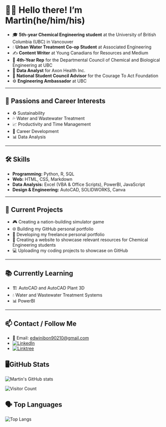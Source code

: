 # 👋🏿 Hello there! I’m Martin(he/him/his)

- 🎓 **5th-year Chemical Engineering student** at the University of British Columbia (UBC) in Vancouver  
- 💧 **Urban Water Treatment Co-op Student** at Associated Engineering  
- ✍️ **Content Writer** at Young Canadians for Resources and Medium
- 👥 **4th-Year Rep** for the Departmental Council of Chemical and Biological Engineering at UBC
- 🏥 **Data Analyst** for Axon Health Inc.
- 🧷 **National Student Council Advisor** for the Courage To Act Foundation
- ⚙️ **Engineering Ambassador** at UBC
---

## 🌱 Passions and Career Interests

- ♻️ Sustainability  
- 💦 Water and Wastewater Treatment  
- 📈 Productivity and Time Management  
- 🚀 Career Development  
- 📊 Data Analysis  

---

## 🛠️ Skills

- **Programming:** Python, R, SQL  
- **Web:** HTML, CSS, Markdown  
- **Data Analysis:** Excel (VBA & Office Scripts), PowerBI, JavaScript
- **Design & Engineering:** AutoCAD, SOLIDWORKS, Canva  

---

## 🚧 Current Projects

- 🎮 Creating a nation-building simulator game  
- 🌐 Building my GitHub personal portfolio  
- 💼 Developing my freelance personal portfolio
- 🧪 Creating a website to showcase relevant resources for Chemical Engineering students
- 💻 Uploading my coding projects to showcase on GitHub

---

## 📚 Currently Learning

- 🏗️ AutoCAD and AutoCAD Plant 3D  
- 💧 Water and Wastewater Treatment Systems  
- 📊 PowerBI  

---

## 📫 Contact / Follow Me

- 📧 Email: edwinibon90210@gmail.com  
- [![LinkedIn](https://img.shields.io/badge/LinkedIn-Martin%20Edwini--Bonsu-blue?logo=linkedin)](https://www.linkedin.com/in/martineb/)
- [![Linktree](https://img.shields.io/badge/Linktree-@martinbonsu-green?logo=linktree)](https://linktr.ee/martinbonsu)

## 🖥️GitHub Stats

![Martin's GitHub stats](https://github-readme-stats.vercel.app/api?username=martinedb&show_icons=true&theme=default)

![Visitor Count](https://komarev.com/ghpvc/?username=martinedb&style=flat-square)

## 🗣️ Top Languages

![Top Langs](https://github-readme-stats.vercel.app/api/top-langs/?username=martinedb&layout=compact)
